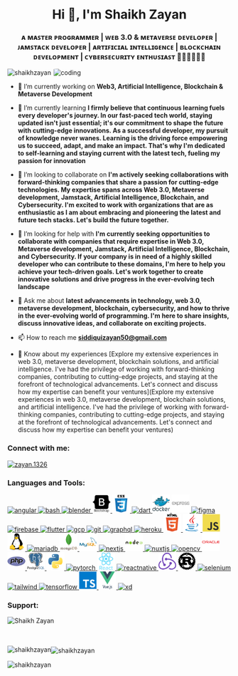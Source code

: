 <h1 align="center">Hi 👋, I'm Shaikh Zayan</h1>
<h3 align="center">ᴀ ᴍᴀꜱᴛᴇʀ ᴘʀᴏɢʀᴀᴍᴍᴇʀ | ᴡᴇʙ 3.0 & ᴍᴇᴛᴀᴠᴇʀꜱᴇ ᴅᴇᴠᴇʟᴏᴘᴇʀ | ᴊᴀᴍꜱᴛᴀᴄᴋ ᴅᴇᴠᴇʟᴏᴘᴇʀ | ᴀʀᴛɪꜰɪᴄɪᴀʟ ɪɴᴛᴇʟʟɪɢᴇɴᴄᴇ | ʙʟᴏᴄᴋᴄʜᴀɪɴ ᴅᴇᴠᴇʟᴏᴘᴍᴇɴᴛ | ᴄʏʙᴇʀꜱᴇᴄᴜʀɪᴛʏ ᴇɴᴛʜᴜꜱɪᴀꜱᴛ 👨‍💻👨‍💻👨‍💻</h3>

<img align="right" style="border-radius: 5%;" src="https://cdn.dribbble.com/users/1059583/screenshots/4171367/coding-freak.gif" width="400" alt="coding"></img>

<p align="left"> <img src="https://komarev.com/ghpvc/?username=shaikhzayan&label=Profile%20views&color=0e75b6&style=flat" alt="shaikhzayan" /> </p>


- 🔭 I’m currently working on **Web3, Artificial Intelligence, Blockchain & Metaverse Development**

- 🌱 I’m currently learning **I firmly believe that continuous learning fuels every developer's journey. In our fast-paced tech world, staying updated isn't just essential; it's our commitment to shape the future with cutting-edge innovations. As a successful developer, my pursuit of knowledge never wanes. Learning is the driving force empowering us to succeed, adapt, and make an impact. That's why I'm dedicated to self-learning and staying current with the latest tech, fueling my passion for innovation**

- 👯 I’m looking to collaborate on **I'm actively seeking collaborations with forward-thinking companies that share a passion for cutting-edge technologies. My expertise spans across Web 3.0, Metaverse development, Jamstack, Artificial Intelligence, Blockchain, and Cybersecurity. I'm excited to work with organizations that are as enthusiastic as I am about embracing and pioneering the latest and future tech stacks. Let's build the future together.**

- 🤝 I’m looking for help with **I'm currently seeking opportunities to collaborate with companies that require expertise in Web 3.0, Metaverse development, Jamstack, Artificial Intelligence, Blockchain, and Cybersecurity. If your company is in need of a highly skilled developer who can contribute to these domains, I'm here to help you achieve your tech-driven goals. Let's work together to create innovative solutions and drive progress in the ever-evolving tech landscape**

- 💬 Ask me about **latest advancements in technology, web 3.0, metaverse development, blockchain, cybersecurity, and how to thrive in the ever-evolving world of programming. I'm here to share insights, discuss innovative ideas, and collaborate on exciting projects.**

- 📫 How to reach me **siddiquizayan50@gmail.com**

- 📄 Know about my experiences [Explore my extensive experiences in web 3.0, metaverse development, blockchain solutions, and artificial intelligence. I've had the privilege of working with forward-thinking companies, contributing to cutting-edge projects, and staying at the forefront of technological advancements. Let's connect and discuss how my expertise can benefit your ventures](Explore my extensive experiences in web 3.0, metaverse development, blockchain solutions, and artificial intelligence. I've had the privilege of working with forward-thinking companies, contributing to cutting-edge projects, and staying at the forefront of technological advancements. Let's connect and discuss how my expertise can benefit your ventures)

<h3 align="left">Connect with me:</h3>
<p align="left">
<a href="https://instagram.com/zayan.1326" target="blank"><img align="center" src="https://raw.githubusercontent.com/rahuldkjain/github-profile-readme-generator/master/src/images/icons/Social/instagram.svg" alt="zayan.1326" height="30" width="40" /></a>
</p>

<h3 align="left">Languages and Tools:</h3>
<p align="left"> <a href="https://angular.io" target="_blank" rel="noreferrer"> <img src="https://angular.io/assets/images/logos/angular/angular.svg" alt="angular" width="40" height="40"/> </a> <a href="https://www.gnu.org/software/bash/" target="_blank" rel="noreferrer"> <img src="https://www.vectorlogo.zone/logos/gnu_bash/gnu_bash-icon.svg" alt="bash" width="40" height="40"/> </a> <a href="https://www.blender.org/" target="_blank" rel="noreferrer"> <img src="https://download.blender.org/branding/community/blender_community_badge_white.svg" alt="blender" width="40" height="40"/> </a> <a href="https://getbootstrap.com" target="_blank" rel="noreferrer"> <img src="https://raw.githubusercontent.com/devicons/devicon/master/icons/bootstrap/bootstrap-plain-wordmark.svg" alt="bootstrap" width="40" height="40"/> </a> <a href="https://www.w3schools.com/css/" target="_blank" rel="noreferrer"> <img src="https://raw.githubusercontent.com/devicons/devicon/master/icons/css3/css3-original-wordmark.svg" alt="css3" width="40" height="40"/> </a> <a href="https://dart.dev" target="_blank" rel="noreferrer"> <img src="https://www.vectorlogo.zone/logos/dartlang/dartlang-icon.svg" alt="dart" width="40" height="40"/> </a> <a href="https://www.docker.com/" target="_blank" rel="noreferrer"> <img src="https://raw.githubusercontent.com/devicons/devicon/master/icons/docker/docker-original-wordmark.svg" alt="docker" width="40" height="40"/> </a> <a href="https://expressjs.com" target="_blank" rel="noreferrer"> <img src="https://raw.githubusercontent.com/devicons/devicon/master/icons/express/express-original-wordmark.svg" alt="express" width="40" height="40"/> </a> <a href="https://www.figma.com/" target="_blank" rel="noreferrer"> <img src="https://www.vectorlogo.zone/logos/figma/figma-icon.svg" alt="figma" width="40" height="40"/> </a> <a href="https://firebase.google.com/" target="_blank" rel="noreferrer"> <img src="https://www.vectorlogo.zone/logos/firebase/firebase-icon.svg" alt="firebase" width="40" height="40"/> </a> <a href="https://flutter.dev" target="_blank" rel="noreferrer"> <img src="https://www.vectorlogo.zone/logos/flutterio/flutterio-icon.svg" alt="flutter" width="40" height="40"/> </a> <a href="https://cloud.google.com" target="_blank" rel="noreferrer"> <img src="https://www.vectorlogo.zone/logos/google_cloud/google_cloud-icon.svg" alt="gcp" width="40" height="40"/> </a> <a href="https://git-scm.com/" target="_blank" rel="noreferrer"> <img src="https://www.vectorlogo.zone/logos/git-scm/git-scm-icon.svg" alt="git" width="40" height="40"/> </a> <a href="https://graphql.org" target="_blank" rel="noreferrer"> <img src="https://www.vectorlogo.zone/logos/graphql/graphql-icon.svg" alt="graphql" width="40" height="40"/> </a> <a href="https://heroku.com" target="_blank" rel="noreferrer"> <img src="https://www.vectorlogo.zone/logos/heroku/heroku-icon.svg" alt="heroku" width="40" height="40"/> </a> <a href="https://www.w3.org/html/" target="_blank" rel="noreferrer"> <img src="https://raw.githubusercontent.com/devicons/devicon/master/icons/html5/html5-original-wordmark.svg" alt="html5" width="40" height="40"/> </a> <a href="https://www.java.com" target="_blank" rel="noreferrer"> <img src="https://raw.githubusercontent.com/devicons/devicon/master/icons/java/java-original.svg" alt="java" width="40" height="40"/> </a> <a href="https://developer.mozilla.org/en-US/docs/Web/JavaScript" target="_blank" rel="noreferrer"> <img src="https://raw.githubusercontent.com/devicons/devicon/master/icons/javascript/javascript-original.svg" alt="javascript" width="40" height="40"/> </a> <a href="https://www.linux.org/" target="_blank" rel="noreferrer"> <img src="https://raw.githubusercontent.com/devicons/devicon/master/icons/linux/linux-original.svg" alt="linux" width="40" height="40"/> </a> <a href="https://mariadb.org/" target="_blank" rel="noreferrer"> <img src="https://www.vectorlogo.zone/logos/mariadb/mariadb-icon.svg" alt="mariadb" width="40" height="40"/> </a> <a href="https://www.mongodb.com/" target="_blank" rel="noreferrer"> <img src="https://raw.githubusercontent.com/devicons/devicon/master/icons/mongodb/mongodb-original-wordmark.svg" alt="mongodb" width="40" height="40"/> </a> <a href="https://www.mysql.com/" target="_blank" rel="noreferrer"> <img src="https://raw.githubusercontent.com/devicons/devicon/master/icons/mysql/mysql-original-wordmark.svg" alt="mysql" width="40" height="40"/> </a> <a href="https://nextjs.org/" target="_blank" rel="noreferrer"> <img src="https://cdn.worldvectorlogo.com/logos/nextjs-2.svg" alt="nextjs" width="40" height="40"/> </a> <a href="https://nodejs.org" target="_blank" rel="noreferrer"> <img src="https://raw.githubusercontent.com/devicons/devicon/master/icons/nodejs/nodejs-original-wordmark.svg" alt="nodejs" width="40" height="40"/> </a> <a href="https://nuxtjs.org/" target="_blank" rel="noreferrer"> <img src="https://www.vectorlogo.zone/logos/nuxtjs/nuxtjs-icon.svg" alt="nuxtjs" width="40" height="40"/> </a> <a href="https://opencv.org/" target="_blank" rel="noreferrer"> <img src="https://www.vectorlogo.zone/logos/opencv/opencv-icon.svg" alt="opencv" width="40" height="40"/> </a> <a href="https://www.oracle.com/" target="_blank" rel="noreferrer"> <img src="https://raw.githubusercontent.com/devicons/devicon/master/icons/oracle/oracle-original.svg" alt="oracle" width="40" height="40"/> </a> <a href="https://www.php.net" target="_blank" rel="noreferrer"> <img src="https://raw.githubusercontent.com/devicons/devicon/master/icons/php/php-original.svg" alt="php" width="40" height="40"/> </a> <a href="https://www.postgresql.org" target="_blank" rel="noreferrer"> <img src="https://raw.githubusercontent.com/devicons/devicon/master/icons/postgresql/postgresql-original-wordmark.svg" alt="postgresql" width="40" height="40"/> </a> <a href="https://www.python.org" target="_blank" rel="noreferrer"> <img src="https://raw.githubusercontent.com/devicons/devicon/master/icons/python/python-original.svg" alt="python" width="40" height="40"/> </a> <a href="https://pytorch.org/" target="_blank" rel="noreferrer"> <img src="https://www.vectorlogo.zone/logos/pytorch/pytorch-icon.svg" alt="pytorch" width="40" height="40"/> </a> <a href="https://reactjs.org/" target="_blank" rel="noreferrer"> <img src="https://raw.githubusercontent.com/devicons/devicon/master/icons/react/react-original-wordmark.svg" alt="react" width="40" height="40"/> </a> <a href="https://reactnative.dev/" target="_blank" rel="noreferrer"> <img src="https://reactnative.dev/img/header_logo.svg" alt="reactnative" width="40" height="40"/> </a> <a href="https://redux.js.org" target="_blank" rel="noreferrer"> <img src="https://raw.githubusercontent.com/devicons/devicon/master/icons/redux/redux-original.svg" alt="redux" width="40" height="40"/> </a> <a href="https://www.rust-lang.org" target="_blank" rel="noreferrer"> <img src="https://raw.githubusercontent.com/devicons/devicon/master/icons/rust/rust-plain.svg" alt="rust" width="40" height="40"/> </a> <a href="https://www.selenium.dev" target="_blank" rel="noreferrer"> <img src="https://raw.githubusercontent.com/detain/svg-logos/780f25886640cef088af994181646db2f6b1a3f8/svg/selenium-logo.svg" alt="selenium" width="40" height="40"/> </a> <a href="https://tailwindcss.com/" target="_blank" rel="noreferrer"> <img src="https://www.vectorlogo.zone/logos/tailwindcss/tailwindcss-icon.svg" alt="tailwind" width="40" height="40"/> </a> <a href="https://www.tensorflow.org" target="_blank" rel="noreferrer"> <img src="https://www.vectorlogo.zone/logos/tensorflow/tensorflow-icon.svg" alt="tensorflow" width="40" height="40"/> </a> <a href="https://www.typescriptlang.org/" target="_blank" rel="noreferrer"> <img src="https://raw.githubusercontent.com/devicons/devicon/master/icons/typescript/typescript-original.svg" alt="typescript" width="40" height="40"/> </a> <a href="https://vuejs.org/" target="_blank" rel="noreferrer"> <img src="https://raw.githubusercontent.com/devicons/devicon/master/icons/vuejs/vuejs-original-wordmark.svg" alt="vuejs" width="40" height="40"/> </a> <a href="https://www.adobe.com/products/xd.html" target="_blank" rel="noreferrer"> <img src="https://cdn.worldvectorlogo.com/logos/adobe-xd.svg" alt="xd" width="40" height="40"/> </a> </p>


<h3 align="left">Support:</h3>
<p><a href="https://www.buymeacoffee.com/Shaikh Zayan"> <img align="left" src="https://cdn.buymeacoffee.com/buttons/v2/default-yellow.png" height="50" width="210" alt="Shaikh Zayan" /></a></p><br><br>
&nbsp;
<p><img align="left" src="https://github-readme-stats.vercel.app/api/top-langs?username=shaikhzayan&show_icons=true&locale=en&layout=compact" alt="shaikhzayan" /></p>
<p><img align="center" src="https://github-readme-stats.vercel.app/api?username=shaikhzayan&show_icons=true&locale=en" alt="shaikhzayan" /></p>
<p><img align="center" src="https://github-readme-streak-stats.herokuapp.com/?user=shaikhzayan&" alt="shaikhzayan" /></p>

